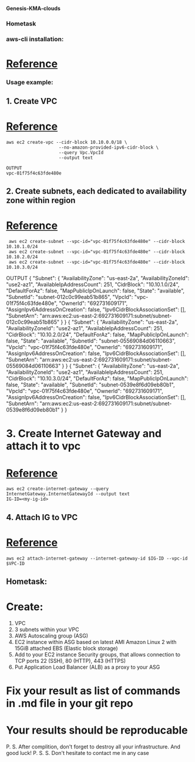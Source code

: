 #### Genesis-KMA-clouds
### Hometask


### aws-cli installation:
# [Reference](https://docs.aws.amazon.com/cli/latest/userguide/install-cliv2.html)


### Usage example:

## 1. Create VPC
# [Reference](https://docs.aws.amazon.com/cli/latest/reference/ec2/create-vpc.html)
```
aws ec2 create-vpc --cidr-block 10.10.0.0/18 \
                    --no-amazon-provided-ipv6-cidr-block \
                    --query Vpc.VpcId 
                    --output text
```
```
OUTPUT
vpc-01f75f4c63fde480e
```


## 2. Create subnets, each dedicated to availability zone within region
# [Reference](https://docs.aws.amazon.com/vpc/latest/userguide/vpc-subnets-commands-example.html)
```
 aws ec2 create-subnet --vpc-id="vpc-01f75f4c63fde480e" --cidr-block 10.10.1.0/24
 aws ec2 create-subnet --vpc-id="vpc-01f75f4c63fde480e" --cidr-block 10.10.2.0/24
 aws ec2 create-subnet --vpc-id="vpc-01f75f4c63fde480e" --cidr-block 10.10.3.0/24
```
OUTPUT
{
    "Subnet": {
        "AvailabilityZone": "us-east-2a",
        "AvailabilityZoneId": "use2-az1",
        "AvailableIpAddressCount": 251,
        "CidrBlock": "10.10.1.0/24",
        "DefaultForAz": false,
        "MapPublicIpOnLaunch": false,
        "State": "available",
        "SubnetId": "subnet-012c0c99eab51b865",
        "VpcId": "vpc-01f75f4c63fde480e",
        "OwnerId": "692731609171",
        "AssignIpv6AddressOnCreation": false,
        "Ipv6CidrBlockAssociationSet": [],
        "SubnetArn": "arn:aws:ec2:us-east-2:692731609171:subnet/subnet-012c0c99eab51b865"
    }
}
{
    "Subnet": {
        "AvailabilityZone": "us-east-2a",
        "AvailabilityZoneId": "use2-az1",
        "AvailableIpAddressCount": 251,
        "CidrBlock": "10.10.2.0/24",
        "DefaultForAz": false,
        "MapPublicIpOnLaunch": false,
        "State": "available",
        "SubnetId": "subnet-05569084d06110663",
        "VpcId": "vpc-01f75f4c63fde480e",
        "OwnerId": "692731609171",
        "AssignIpv6AddressOnCreation": false,
        "Ipv6CidrBlockAssociationSet": [],
        "SubnetArn": "arn:aws:ec2:us-east-2:692731609171:subnet/subnet-05569084d06110663"
    }
}
{
    "Subnet": {
        "AvailabilityZone": "us-east-2a",
        "AvailabilityZoneId": "use2-az1",
        "AvailableIpAddressCount": 251,
        "CidrBlock": "10.10.3.0/24",
        "DefaultForAz": false,
        "MapPublicIpOnLaunch": false,
        "State": "available",
        "SubnetId": "subnet-0539e8f6d09eb80b1",
        "VpcId": "vpc-01f75f4c63fde480e",
        "OwnerId": "692731609171",
        "AssignIpv6AddressOnCreation": false,
        "Ipv6CidrBlockAssociationSet": [],
        "SubnetArn": "arn:aws:ec2:us-east-2:692731609171:subnet/subnet-0539e8f6d09eb80b1"
    }
}

# 3. Create Internet Gateway and attach it to vpc
# [Reference](https://docs.aws.amazon.com/cli/latest/reference/ec2/create-internet-gateway.html)
```
aws ec2 create-internet-gateway --query InternetGateway.InternetGatewayId --output text
IG-ID=<my-ig-id>
```


## 4. Attach IG to VPC
# [Reference](https://docs.aws.amazon.com/cli/latest/reference/ec2/attach-internet-gateway.html)
```
aws ec2 attach-internet-gateway --internet-gateway-id $IG-ID --vpc-id $VPC-ID
```


## Hometask:
# Create:
  1. VPC
  2. 3 subnets within your VPC
  3. AWS Autoscaling group (ASG)
  4. EC2 instance within ASG based on latest AMI Amazon Linux 2 with 15GiB attached EBS (Elastic block storage)
  5. Add to your EC2 instance Security groups, that allows connection to TCP ports 22 (SSH), 80 (HTTP), 443 (HTTPS)
  6. Put Application Load Balancer (ALB) as a proxy to your ASG
# Fix your result as list of commands in .md file in your git repo
# Your results should be reproducable

P. S. After complition, don't forget to destroy all your infrastructure. And good luck!
P. S. S. Don't hesitate to contact me in any case
